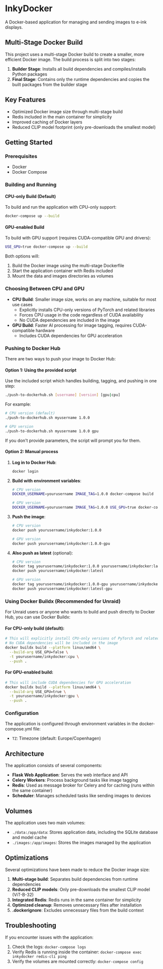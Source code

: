 # InkyDocker

A Docker-based application for managing and sending images to e-ink displays.

## Multi-Stage Docker Build

This project uses a multi-stage Docker build to create a smaller, more efficient Docker image. The build process is split into two stages:

1. **Builder Stage**: Installs all build dependencies and compiles/installs Python packages
2. **Final Stage**: Contains only the runtime dependencies and copies the built packages from the builder stage

## Key Features

- Optimized Docker image size through multi-stage build
- Redis included in the main container for simplicity
- Improved caching of Docker layers
- Reduced CLIP model footprint (only pre-downloads the smallest model)

## Getting Started

### Prerequisites

- Docker
- Docker Compose

### Building and Running

#### CPU-only Build (Default)

To build and run the application with CPU-only support:

```bash
docker-compose up --build
```

#### GPU-enabled Build

To build with GPU support (requires CUDA-compatible GPU and drivers):

```bash
USE_GPU=true docker-compose up --build
```

Both options will:
1. Build the Docker image using the multi-stage Dockerfile
2. Start the application container with Redis included
3. Mount the data and images directories as volumes

### Choosing Between CPU and GPU

- **CPU Build**: Smaller image size, works on any machine, suitable for most use cases
  - Explicitly installs CPU-only versions of PyTorch and related libraries
  - Forces CPU usage in the code regardless of CUDA availability
  - No CUDA dependencies are included in the image
- **GPU Build**: Faster AI processing for image tagging, requires CUDA-compatible hardware
  - Includes CUDA dependencies for GPU acceleration

### Pushing to Docker Hub

There are two ways to push your image to Docker Hub:

#### Option 1: Using the provided script

Use the included script which handles building, tagging, and pushing in one step:

```bash
./push-to-dockerhub.sh [username] [version] [gpu|cpu]
```

For example:
```bash
# CPU version (default)
./push-to-dockerhub.sh myusername 1.0.0

# GPU version
./push-to-dockerhub.sh myusername 1.0.0 gpu
```

If you don't provide parameters, the script will prompt you for them.

#### Option 2: Manual process

1. **Log in to Docker Hub**:
   ```bash
   docker login
   ```

2. **Build with environment variables**:
   ```bash
   # CPU version
   DOCKER_USERNAME=yourusername IMAGE_TAG=1.0.0 docker-compose build

   # GPU version
   DOCKER_USERNAME=yourusername IMAGE_TAG=1.0.0 USE_GPU=true docker-compose build
   ```

3. **Push the image**:
   ```bash
   # CPU version
   docker push yourusername/inkydocker:1.0.0

   # GPU version
   docker push yourusername/inkydocker:1.0.0-gpu
   ```

4. **Also push as latest** (optional):
   ```bash
   # CPU version
   docker tag yourusername/inkydocker:1.0.0 yourusername/inkydocker:latest
   docker push yourusername/inkydocker:latest

   # GPU version
   docker tag yourusername/inkydocker:1.0.0-gpu yourusername/inkydocker:latest-gpu
   docker push yourusername/inkydocker:latest-gpu
   ```

### Using Docker Buildx (Recommended for Unraid)

For Unraid users or anyone who wants to build and push directly to Docker Hub, you can use Docker Buildx:

#### For CPU-only build (default):
```bash
# This will explicitly install CPU-only versions of PyTorch and related libraries
# No CUDA dependencies will be included in the image
docker buildx build --platform linux/amd64 \
  --build-arg USE_GPU=false \
  -t yourusername/inkydocker:cpu \
  --push .
```

#### For GPU-enabled build:
```bash
# This will include CUDA dependencies for GPU acceleration
docker buildx build --platform linux/amd64 \
  --build-arg USE_GPU=true \
  -t yourusername/inkydocker:gpu \
  --push .
```

### Configuration

The application is configured through environment variables in the docker-compose.yml file:

- `TZ`: Timezone (default: Europe/Copenhagen)

## Architecture

The application consists of several components:

- **Flask Web Application**: Serves the web interface and API
- **Celery Workers**: Process background tasks like image tagging
- **Redis**: Used as message broker for Celery and for caching (runs within the same container)
- **Scheduler**: Manages scheduled tasks like sending images to devices

## Volumes

The application uses two main volumes:

- `./data:/app/data`: Stores application data, including the SQLite database and model cache
- `./images:/app/images`: Stores the images managed by the application

## Optimizations

Several optimizations have been made to reduce the Docker image size:

1. **Multi-stage build**: Separates build dependencies from runtime dependencies
2. **Reduced CLIP models**: Only pre-downloads the smallest CLIP model (ViT-B-32)
3. **Integrated Redis**: Redis runs in the same container for simplicity
4. **Optimized cleanup**: Removes unnecessary files after installation
5. **.dockerignore**: Excludes unnecessary files from the build context

## Troubleshooting

If you encounter issues with the application:

1. Check the logs: `docker-compose logs`
2. Verify Redis is running inside the container: `docker-compose exec inkydocker redis-cli ping`
3. Verify the volumes are mounted correctly: `docker-compose config`